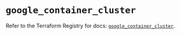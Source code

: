 # `google_container_cluster`

Refer to the Terraform Registry for docs: [`google_container_cluster`](https://registry.terraform.io/providers/hashicorp/google/6.49.1/docs/resources/container_cluster).
